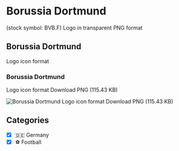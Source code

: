 # Borussia Dortmund
 (stock symbol: BVB.F) Logo in transparent PNG format

## Borussia Dortmund
 Logo icon format

### Borussia Dortmund
 Logo icon format Download PNG (115.43 KB)

![Borussia Dortmund
 Logo icon format Download PNG (115.43 KB)](/img/orig/BVB.F-fcd78081.png)



## Categories
- [x] 🇩🇪 Germany
- [x] ⚽ Football
